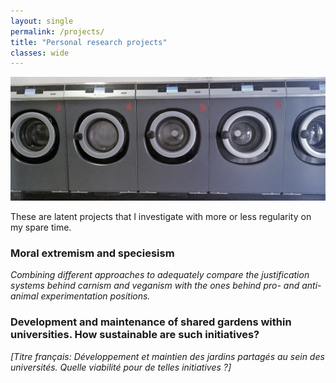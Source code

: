 ```yaml
---
layout: single
permalink: /projects/
title: "Personal research projects"
classes: wide
---
```


<img src="/assets/images/WashingMachines.jpg" alt="My projects"> 

These are latent projects that I investigate with more or less regularity on my spare time.


### Moral extremism and speciesism <br/>
*Combining different approaches to adequately compare the justification systems behind carnism and veganism with the ones behind pro- and anti-animal experimentation positions.*

### Development and maintenance of shared gardens within universities. How sustainable are such initiatives? 
*[Titre français: Développement et maintien des jardins partagés au sein des universités. Quelle viabilité pour de telles initiatives ?]*
